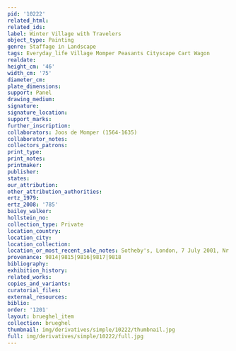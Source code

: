 ```yaml
---
pid: '10222'
related_html: 
related_ids: 
label: Winter Village with Travelers
object_type: Painting
genre: Staffage in Landscape
tags: Everyday_life Village Momper Peasants Cityscape Cart Wagon
realdate: 
height_cm: '46'
width_cm: '75'
diameter_cm: 
plate_dimensions: 
support: Panel
drawing_medium: 
signature: 
signature_location: 
support_marks: 
further_inscription: 
collaborators: Joos de Momper (1564-1635)
collaborator_notes: 
collectors_patrons: 
print_type: 
print_notes: 
printmaker: 
publisher: 
states: 
our_attribution: 
other_attribution_authorities: 
ertz_1979: 
ertz_2008: '785'
bailey_walker: 
hollstein_no: 
collection_type: Private
location_country: 
location_city: 
location_collection: 
location_or_most_recent_sale_notes: Sotheby's, London, 7 July 2001, Nr. 27
provenance: 9814|9815|9816|9817|9818
bibliography: 
exhibition_history: 
related_works: 
copies_and_variants: 
curatorial_files: 
external_resources: 
biblio: 
order: '1201'
layout: brueghel_item
collection: brueghel
thumbnail: img/derivatives/simple/10222/thumbnail.jpg
full: img/derivatives/simple/10222/full.jpg
---
```

